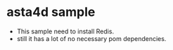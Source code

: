 # asta4d sample

* This sample need to install Redis.
* still it has a lot of no necessary pom dependencies.


